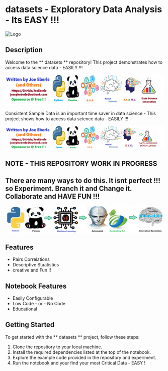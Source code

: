 # datasets  - Exploratory Data Analysis - Its EASY !!!   


![Logo](datasets.png)

## Description

Welcome to the ** datasets ** repository! This project demonstrates how to access data science data - EASILY  !!! 

![Developer Logo](developer.png)

Consistent Sample Data is an important time saver in data science - This project shows how to access data science data - EASILY  !!!  

![Code Logo](code.png)

## NOTE - THIS REPOSITORY WORK IN PROGRESS 

## There are many ways to do this. It isnt perfect !!! so Experiment. Branch it and Change it. Collaborate and HAVE FUN !!! 

![Sample Code Logo](sample.png)

## Features


- Pairs Correlations 
- Descriptive Staatistics
- creative and Fun !!


## Notebook Features

- Easily Configurable
- Low Code - or - No Code
- Educational 

## Getting Started

To get started with the **  datasets ** project, follow these steps:

1. Clone the repository to your local machine.
2. Install the required dependencies listed at the top of the notebook.
3. Explore the example code provided in the repository and experiment.
4. Run the notebook and your find your most Critical Data - EASY !






